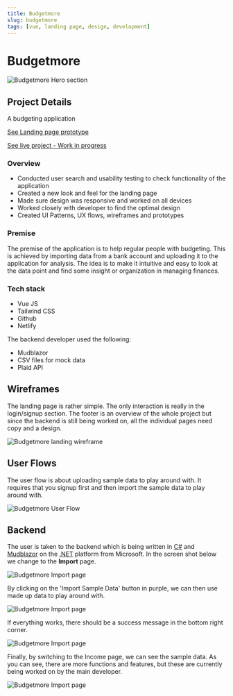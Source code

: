 ```yaml
---
title: Budgetmore
slug: budgetmore
tags: [vue, landing page, design, development]
---
```


# Budgetmore

![Budgetmore Hero section](./img/budgetmore/hero-section.png)

## Project Details

A budgeting application

[See Landing page prototype](https://budgetmore.netlify.app)

[See live project - Work in progress](https://budgetmore.com/)

### Overview

- Conducted user search and usability testing to check functionality of the application
- Created a new look and feel for the landing page
- Made sure design was responsive and worked on all devices
- Worked closely with developer to find the optimal design
- Created UI Patterns, UX flows, wireframes and prototypes

### Premise

The premise of the application is to help regular people with budgeting. This is achieved by importing data from a bank account and uploading it to the application for analysis. The idea is to make it intuitive and easy to look at the data point and find some insight or organization in managing finances.

### Tech stack

- Vue JS
- Tailwind CSS
- Github
- Netlify

The backend developer used the following:

- Mudblazor
- CSV files for mock data
- Plaid API

## Wireframes

The landing page is rather simple. The only interaction is really in the login/signup section. The footer is an overview of the whole project but since the backend is still being worked on, all the individual pages need copy and a design.

![Budgetmore landing wireframe](./img/budgetmore/budgetmore-wireframe.png)

## User Flows

The user flow is about uploading sample data to play around with. It requires that you signup first and then import the sample data to play around with.

![Budgetmore User Flow](./img/budgetmore/budgetmore-sampledata-userflow.png)

## Backend

The user is taken to the backend which is being written in [C#](<https://en.wikipedia.org/wiki/C_Sharp_(programming_language)>) and [Mudblazor](https://mudblazor.com/) on the [.NET](https://dotnet.microsoft.com/en-us/) platform from Microsoft. In the screen shot below we change to the **Import** page.

![Budgetmore Import page](./img/budgetmore/import-page.png)

By clicking on the 'Import Sample Data' button in purple, we can then use made up data to play around with.

![Budgetmore Import page](./img/budgetmore/sample-data.png)

If everything works, there should be a success message in the bottom right corner.

![Budgetmore Import page](./img/budgetmore/success.png)

Finally, by switching to the Income page, we can see the sample data. As you can see, there are more functions and features, but these are currently being worked on by the main developer.

![Budgetmore Import page](./img/budgetmore/income-page.png)
